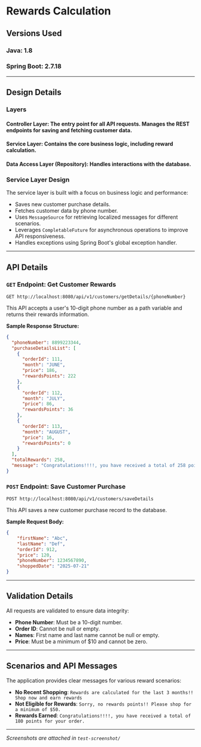 # Rewards Calculation

## Versions Used

### Java: 1.8

### Spring Boot: 2.7.18

-----

## Design Details

### Layers

#### Controller Layer: The entry point for all API requests. Manages the REST endpoints for saving and fetching customer data.

#### Service Layer: Contains the core business logic, including reward calculation.

#### Data Access Layer (Repository): Handles interactions with the database.

### Service Layer Design

The service layer is built with a focus on business logic and performance:

* Saves new customer purchase details.
* Fetches customer data by phone number.
* Uses `MessageSource` for retrieving localized messages for different scenarios.
* Leverages `CompletableFuture` for asynchronous operations to improve API responsiveness.
* Handles exceptions using Spring Boot's global exception handler.

-----

## API Details

### `GET` Endpoint: Get Customer Rewards

`GET http://localhost:8080/api/v1/customers/getDetails/{phoneNumber}`

This API accepts a user's 10-digit phone number as a path variable and returns their rewards information.

**Sample Response Structure:**

```json
{
  "phoneNumber": 8899223344,
  "purchaseDetailsList": [
    {
      "orderId": 111,
      "month": "JUNE",
      "price": 186,
      "rewardsPoints": 222
    },
    {
      "orderId": 112,
      "month": "JULY",
      "price": 86,
      "rewardsPoints": 36
    },
    {
      "orderId": 113,
      "month": "AUGUST",
      "price": 16,
      "rewardsPoints": 0
    }
  ],
  "totalRewards": 258,
  "message": "Congratulations!!!!, you have received a total of 258 points for your order"
}
```

### `POST` Endpoint: Save Customer Purchase

`POST http://localhost:8080/api/v1/customers/saveDetails`

This API saves a new customer purchase record to the database.

**Sample Request Body:**

```json
{
    "firstName": "Abc",
    "lastName": "Def",
    "orderId": 912,
    "price": 120,
    "phoneNumber": 1234567890,
    "shoppedDate": "2025-07-21"
}
```

-----

## Validation Details

All requests are validated to ensure data integrity:

* **Phone Number**: Must be a 10-digit number.
* **Order ID**: Cannot be null or empty.
* **Names**: First name and last name cannot be null or empty.
* **Price**: Must be a minimum of $10 and cannot be zero.

-----

## Scenarios and API Messages

The application provides clear messages for various reward scenarios:

* **No Recent Shopping**: `Rewards are calculated for the last 3 months!! Shop now and earn rewards`
* **Not Eligible for Rewards**: `Sorry, no rewards points!! Please shop for a minimum of $50.`
* **Rewards Earned**: `Congratulations!!!!, you have received a total of 180 points for your order.`

-----

*Screenshots are attached in `test-screenshot/`*